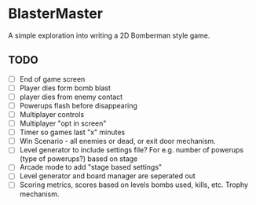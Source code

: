 # BlasterMaster
A simple exploration into writing a 2D Bomberman style game. 

## TODO 
- [ ] End of game screen
- [ ] Player dies form bomb blast
- [ ] player dies from enemy contact
- [ ] Powerups flash before disappearing
- [ ] Multiplayer controls
- [ ] Multiplayer "opt in screen"
- [ ] Timer so games last "x" minutes
- [ ] Win Scenario - all enemies or dead, or exit door mechanism.  
- [ ] Level generator to include settings file? For e.g. number of powerups (type of powerups?) based on stage
- [ ] Arcade mode to add "stage based settings"
- [ ] Level generator and board manager are seperated out
- [ ] Scoring metrics, scores based on levels bombs used, kills, etc.  Trophy mechanism.
